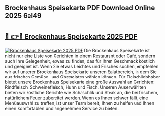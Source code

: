 ## Brockenhaus Speisekarte PDF Download Online 2025 6el49

# <h2><a href="http://gcea7rn.nevu.top/?p=Brockenhaus+Speisekarte">🔗 👉🔴 Brockenhaus Speisekarte 2025 PDF</a></h2>

[![Brockenhaus Speisekarte 2025 PDF](https://i.imgur.com/dBaPXMq.png)](http://gcea7rn.nevu.top/?p=Brockenhaus+Speisekarte)
Die Brockenhaus Speisekarte ist nicht nur eine Liste von Gerichten in einem Restaurant oder Café, sondern auch Ihre Gelegenheit, etwas zu finden, das für Ihren Geschmack köstlich und geeignet ist. Wenn Sie etwas Leichtes und Frisches suchen, empfehlen wir auf unserer Brockenhaus Speisekarte unseren Salatbereich, in dem Sie aus frischen Gemüse- und Obstsalaten wählen können. Für Fleischliebhaber bietet unsere Brockenhaus Speisekarte eine große Auswahl an Gerichten: Rindfleisch, Schweinefleisch, Huhn und Fisch. Unseren Auserwählten bieten wir köstliche Gerichte wie Schaschlik und Steak an, die bei frischem, natürlichem Feuer zubereitet werden. Wenn es Ihnen schwer fällt, eine Menüauswahl zu treffen, ist unser Team bereit, Ihnen zu helfen und Ihnen einen komfortablen und angenehmen Service zu bieten.
